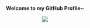 <p align="center"><strong>Welcome to my GitHub Profile~</strong></p>
<p align="center"><a href="https://github.com/a9ito"><img src="https://github-readme-stats.vercel.app/api?username=a9ito&show_icons=true&theme=tokyonight"></a></p>

